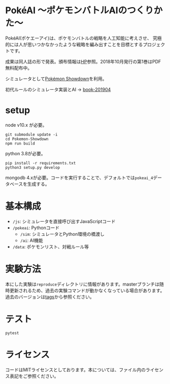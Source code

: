# PokéAI ～ポケモンバトルAIのつくりかた～
PokéAI(ポケエーアイ)は、ポケモンバトルの戦略を人工知能に考えさせ、
究極的には人が思いつかなかったような戦略を編み出すことを目標とするプロジェクトです。

成果は同人誌の形で発表。頒布情報は[HP](https://select766.github.io/)参照。2018年10月発行の第1巻はPDF無料配布中。

シミュレータとして[Pokémon Showdown](https://github.com/Zarel/Pokemon-Showdown)を利用。

初代ルールのシミュレータ実装とAI -> [book-201904](https://github.com/select766/pokeai/tree/book-201904)

# setup
node v10.x が必要。

```
git submodule update -i
cd Pokemon-Showdown
npm run build
```

python 3.8が必要。

```
pip install -r requirements.txt
python3 setup.py develop
```

mongodb 4.xが必要。コードを実行することで、デフォルトでは`pokeai_4`データベースを生成する。

# 基本構成

* `/js`: シミュレータを直接呼び出すJavaScriptコード
* `/pokeai`: Pythonコード
  * `/sim`: シミュレータとPython環境の橋渡し
  * `/ai`: AI機能
* `/data`: ポケモンリスト、対戦ルール等

# 実験方法
本にした実験は`reproduce`ディレクトリに情報があります。masterブランチは随時更新されるため、過去の実験コマンドが動かなくなっている場合があります。過去のバージョンは[tags](https://github.com/select766/pokeai/tags)から参照ください。

# テスト

```
pytest
```

# ライセンス
コードはMITライセンスとしております。本については、ファイル内のライセンス表記をご参照ください。
